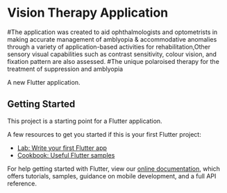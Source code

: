 # Vision Therapy Application
#The application was created to aid ophthalmologists and optometrists in making accurate management of amblyopia & accommodative anomalies through a variety of application-based activities for rehabilitation,Other sensory visual capabilities such as contrast sensitivity, colour vision, and fixation pattern are also assessed.
#The unique polaroised therapy for the treatment of suppression and amblyopia

A new Flutter application.

## Getting Started

This project is a starting point for a Flutter application.

A few resources to get you started if this is your first Flutter project:

- [Lab: Write your first Flutter app](https://flutter.dev/docs/get-started/codelab)
- [Cookbook: Useful Flutter samples](https://flutter.dev/docs/cookbook)

For help getting started with Flutter, view our
[online documentation](https://flutter.dev/docs), which offers tutorials,
samples, guidance on mobile development, and a full API reference.
